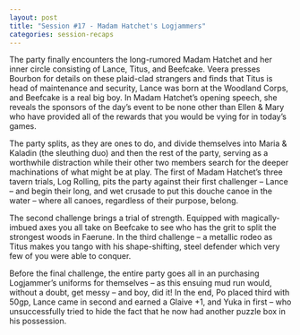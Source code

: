 ```yaml
---
layout: post
title: "Session #17 - Madam Hatchet's Logjammers"
categories: session-recaps
---
```

The party finally encounters the long-rumored Madam Hatchet and her inner circle consisting of Lance, Titus, and Beefcake. Veera presses Bourbon for details on these plaid-clad strangers and finds that Titus is head of maintenance and security, Lance was born at the Woodland Corps, and Beefcake is a real big boy. In Madam Hatchet’s opening speech, she reveals the sponsors of the day’s event to be none other than Ellen & Mary who have provided all of the rewards that you would be vying for in today’s games.

The party splits, as they are ones to do, and divide themselves into Maria & Kaladin (the sleuthing duo) and then the rest of the party, serving as a worthwhile distraction while their other two members search for the deeper machinations of what might be at play. The first of Madam Hatchet’s three tavern trials, Log Rolling, pits the party against their first challenger – Lance – and begin their long, and wet crusade to put this douche canoe in the water – where all canoes, regardless of their purpose, belong. 

The second challenge brings a trial of strength. Equipped with magically-imbued axes you all take on Beefcake to see who has the grit to split the strongest woods in Faerune. In the third challenge – a metallic rodeo as Titus makes you tango with his shape-shifting, steel defender which very few of you were able to conquer. 

Before the final challenge, the entire party goes all in an purchasing Logjammer’s uniforms for themselves – as this ensuing mud run would, without a doubt, get messy – and boy, did it! In the end, Po placed third with 50gp, Lance came in second and earned a Glaive +1, and Yuka in first – who unsuccessfully tried to hide the fact that he now had another puzzle box in his possession.

